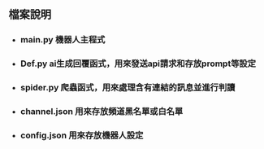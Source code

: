 ## 檔案說明
* ### main.py 機器人主程式
* ### Def.py ai生成回覆函式，用來發送api請求和存放prompt等設定 
* ### spider.py 爬蟲函式，用來處理含有連結的訊息並進行判讀
* ### channel.json 用來存放頻道黑名單或白名單
* ### config.json 用來存放機器人設定